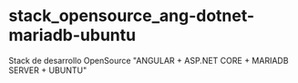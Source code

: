 # stack_opensource_ang-dotnet-mariadb-ubuntu
Stack de desarrollo OpenSource "ANGULAR + ASP.NET CORE + MARIADB SERVER + UBUNTU"
